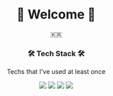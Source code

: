 <!-- ### Hi there 👋 -->
<!--
**Heoveloper/Heoveloper** is a ✨ _special_ ✨ repository because its `README.md` (this file) appears on your GitHub profile.

Here are some ideas to get you started:

- 🔭 I’m currently working on ...
- 🌱 I’m currently learning ...
- 👯 I’m looking to collaborate on ...
- 🤔 I’m looking for help with ...
- 💬 Ask me about ...
- 📫 How to reach me: ...
- 😄 Pronouns: ...
- ⚡ Fun fact: ...
-->

<h1 align="center">👋 Welcome 👋</h1>

<p align="center">🇰🇷</p>

<h3 align="center">🛠 Tech Stack 🛠</h3>

<p align="center"> Techs that I've used at least once </p>

<p align="center">
<img src="https://img.shields.io/badge/html-3DDC84?style=flat&logo=html&logoColor=E34F26"/>
<img src="https://img.shields.io/badge/css-3DDC84?style=flat&logo=css&logoColor=1572B6"/>
<img src="https://img.shields.io/badge/javascript-3DDC84?style=flat&logo=javascript&logoColor=F7DF1E"/>
<img src="https://img.shields.io/badge/java-3DDC84?style=flat&logo=java&logoColor=6DB33F"/>
</p>
